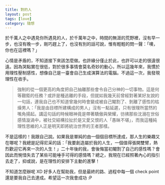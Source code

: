 ```yaml
---
title: 對的人
layout: post
tags: [love]
category: 隨想
---
```

於千萬人之中遇見你所遇見的人，於千萬年之中，時間的無涯的荒野裡，沒有早一步，也沒有晚一步，剛巧趕上了，也沒有別的話可說，惟有輕輕的問一聲：「噢，你也在這裡嗎？」

心情是矛盾的，不知道接下來該怎麼做。也許緣分僅止於此，也許可以走的很遠很遠。因為哭點實在很低，對於很多事情會莫名奇妙的動心，所以這幾年來，我慣於用理性壓制感性，想像自己是一臺會自己生成演算法的電腦。不過這一次，我發現理性在收手。

> 強制的從一個更高的角度把自己抽離那些會令自己分神的一切事物。這是何等艱鉅的任務？或許是種逃離的手段，但就如我幾天前曾經對著某好友說的一句話，連我自己也不知道曾幾何時會變成被自己閹割了、剝離了感性的枯燥男人：「我是由目標所建構成的男人」沒有一點延遲，只有很理所當然的嘴角揚起。講這句話的時候眼神竟是帶著驕傲與榮耀，彷彿那些沈溺在世俗感情漩渦中，被社交結構拉扯於是又愛又恨的人「愚昧不堪」，而我這種純理性思維的人正是明天即將統治世界的王者那樣。

不是這樣的！我跟自己說。如果我是單純的由一個個目標所達成，那人生的樂趣又在哪呢？我總是記得尼采的話：「我要創造屬於我的人生，一個值得張開雙臂，熱烈歡迎它再來一次的人生！」二十年後的我，會後悔當初閹割了自己的感性嗎？會因此而惋惜失去了某些可能唾手可得的感情嗎？總之，我現在已經照著內心的指引去走了，抑或說，是在理性的安排下主動的進擊！

不知道怎麼辦呢 XD 好多人在幫助我，但是最終的路、過程中每一個 check point 還是要我自己去達成。希望這一次我會成功 :P



